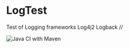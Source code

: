 # LogTest
Test of Logging frameworks
  Log4j2
  Logback
  //
  
  ![Java CI with Maven](https://github.com/kasunkt/LogTest/workflows/Java%20CI%20with%20Maven/badge.svg)
